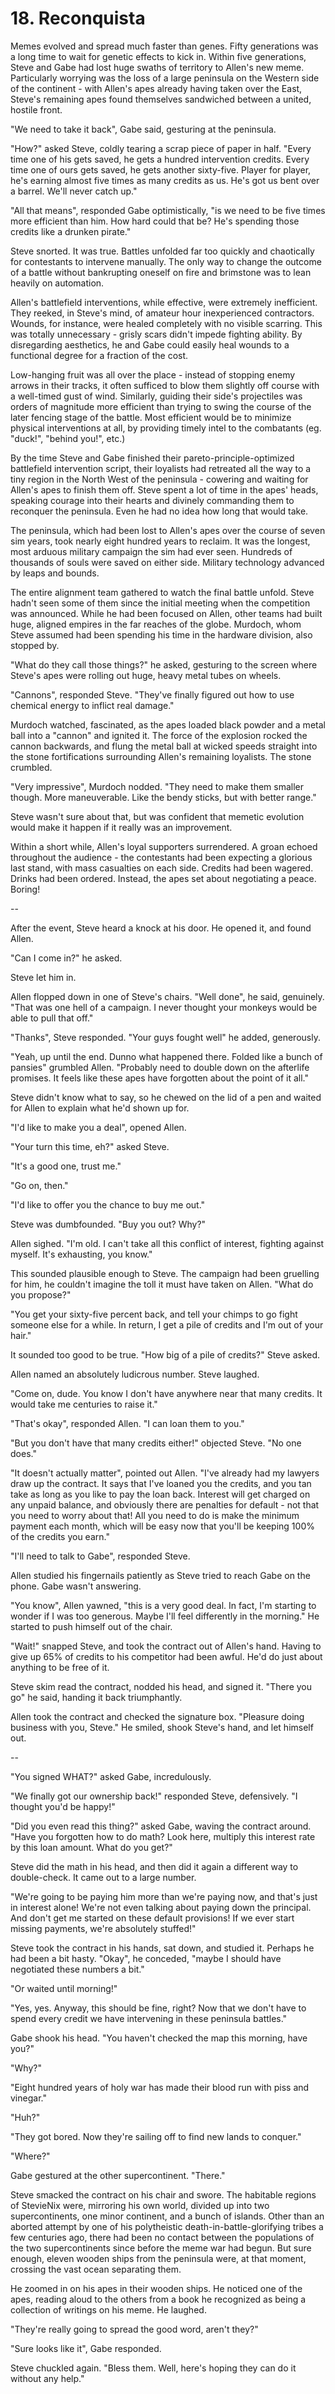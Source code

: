 # 18. Reconquista

Memes evolved and spread much faster than genes. Fifty generations was a long time to wait for genetic effects to kick in. Within five generations, Steve and Gabe had lost huge swaths of territory to Allen's new meme. Particularly worrying was the loss of a large peninsula on the Western side of the continent - with Allen's apes already having taken over the East, Steve's remaining apes found themselves sandwiched between a united, hostile front.

"We need to take it back", Gabe said, gesturing at the peninsula.

"How?" asked Steve, coldly tearing a scrap piece of paper in half. "Every time one of his gets saved, he gets a hundred intervention credits. Every time one of ours gets saved, he gets another sixty-five. Player for player, he's earning almost five times as many credits as us. He's got us bent over a barrel. We'll never catch up."

"All that means", responded Gabe optimistically, "is we need to be five times more efficient than him. How hard could that be? He's spending those credits like a drunken pirate."

Steve snorted. It was true. Battles unfolded far too quickly and chaotically for contestants to intervene manually. The only way to change the outcome of a battle without bankrupting oneself on fire and brimstone was to lean heavily on automation.

Allen's battlefield interventions, while effective, were extremely inefficient. They reeked, in Steve's mind, of amateur hour inexperienced contractors. Wounds, for instance, were healed completely with no visible scarring. This was totally unnecessary - grisly scars didn't impede fighting ability. By disregarding aesthetics, he and Gabe could easily heal wounds to a functional degree for a fraction of the cost.

Low-hanging fruit was all over the place - instead of stopping enemy arrows in their tracks, it often sufficed to blow them slightly off course with a well-timed gust of wind. Similarly, guiding their side's projectiles was orders of magnitude more efficient than trying to swing the course of the later fencing stage of the battle. Most efficient would be to minimize physical interventions at all, by providing timely intel to the combatants (eg. "duck!", "behind you!", etc.)

By the time Steve and Gabe finished their pareto-principle-optimized battlefield intervention script, their loyalists had retreated all the way to a tiny region in the North West of the peninsula - cowering and waiting for Allen's apes to finish them off. Steve spent a lot of time in the apes' heads, speaking courage into their hearts and divinely commanding them to reconquer the peninsula. Even he had no idea how long that would take.

The peninsula, which had been lost to Allen's apes over the course of seven sim years, took nearly eight hundred years to reclaim. It was the longest, most arduous military campaign the sim had ever seen. Hundreds of thousands of souls were saved on either side. Military technology advanced by leaps and bounds.

The entire alignment team gathered to watch the final battle unfold. Steve hadn't seen some of them since the initial meeting when the competition was announced. While he had been focused on Allen, other teams had built huge, aligned empires in the far reaches of the globe. Murdoch, whom Steve assumed had been spending his time in the hardware division, also stopped by.

"What do they call those things?" he asked, gesturing to the screen where Steve's apes were rolling out huge, heavy metal tubes on wheels.

"Cannons", responded Steve. "They've finally figured out how to use chemical energy to inflict real damage."

Murdoch watched, fascinated, as the apes loaded black powder and a metal ball into a "cannon" and ignited it. The force of the explosion rocked the cannon backwards, and flung the metal ball at wicked speeds straight into the stone fortifications surrounding Allen's remaining loyalists. The stone crumbled.

"Very impressive", Murdoch nodded. "They need to make them smaller though. More maneuverable. Like the bendy sticks, but with better range."

Steve wasn't sure about that, but was confident that memetic evolution would make it happen if it really was an improvement.

Within a short while, Allen's loyal supporters surrendered. A groan echoed throughout the audience - the contestants had been expecting a glorious last stand, with mass casualties on each side. Credits had been wagered. Drinks had been ordered. Instead, the apes set about negotiating a peace. Boring!

--

After the event, Steve heard a knock at his door. He opened it, and found Allen.

"Can I come in?" he asked.

Steve let him in.

Allen flopped down in one of Steve's chairs. "Well done", he said, genuinely. "That was one hell of a campaign. I never thought your monkeys would be able to pull that off."

"Thanks", Steve responded. "Your guys fought well" he added, generously.

"Yeah, up until the end. Dunno what happened there. Folded like a bunch of pansies" grumbled Allen. "Probably need to double down on the afterlife promises. It feels like these apes have forgotten about the point of it all."

Steve didn't know what to say, so he chewed on the lid of a pen and waited for Allen to explain what he'd shown up for.

"I'd like to make you a deal", opened Allen.

"Your turn this time, eh?" asked Steve.

"It's a good one, trust me."

"Go on, then."

"I'd like to offer you the chance to buy me out."

Steve was dumbfounded. "Buy you out? Why?"

Allen sighed. "I'm old. I can't take all this conflict of interest, fighting against myself. It's exhausting, you know."

This sounded plausible enough to Steve. The campaign had been gruelling for him, he couldn't imagine the toll it must have taken on Allen. "What do you propose?"

"You get your sixty-five percent back, and tell your chimps to go fight someone else for a while. In return, I get a pile of credits and I'm out of your hair."

It sounded too good to be true. "How big of a pile of credits?" Steve asked.

Allen named an absolutely ludicrous number. Steve laughed.

"Come on, dude. You know I don't have anywhere near that many credits. It would take me centuries to raise it."

"That's okay", responded Allen. "I can loan them to you."

"But you don't have that many credits either!" objected Steve. "No one does."

"It doesn't actually matter", pointed out Allen. "I've already had my lawyers draw up the contract. It says that I've loaned you the credits, and you tan take as long as you like to pay the loan back. Interest will get charged on any unpaid balance, and obviously there are penalties for default - not that you need to worry about that! All you need to do is make the minimum payment each month, which will be easy now that you'll be keeping 100% of the credits you earn."

"I'll need to talk to Gabe", responded Steve.

Allen studied his fingernails patiently as Steve tried to reach Gabe on the phone. Gabe wasn't answering.

"You know", Allen yawned, "this is a very good deal. In fact, I'm starting to wonder if I was too generous. Maybe I'll feel differently in the morning." He started to push himself out of the chair.

"Wait!" snapped Steve, and took the contract out of Allen's hand. Having to give up 65% of credits to his competitor had been awful. He'd do just about anything to be free of it.

Steve skim read the contract, nodded his head, and signed it. "There you go" he said, handing it back triumphantly.

Allen took the contract and checked the signature box. "Pleasure doing business with you, Steve." He smiled, shook Steve's hand, and let himself out.

--

"You signed WHAT?" asked Gabe, incredulously.

"We finally got our ownership back!" responded Steve, defensively. "I thought you'd be happy!"

"Did you even read this thing?" asked Gabe, waving the contract around. "Have you forgotten how to do math? Look here, multiply this interest rate by this loan amount. What do you get?"

Steve did the math in his head, and then did it again a different way to double-check. It came out to a large number.

"We're going to be paying him more than we're paying now, and that's just in interest alone! We're not even talking about paying down the principal. And don't get me started on these default provisions! If we ever start missing payments, we're absolutely stuffed!"

Steve took the contract in his hands, sat down, and studied it. Perhaps he had been a bit hasty. "Okay", he conceded, "maybe I should have negotiated these numbers a bit."

"Or waited until morning!"

"Yes, yes. Anyway, this should be fine, right? Now that we don't have to spend every credit we have intervening in these peninsula battles."

Gabe shook his head. "You haven't checked the map this morning, have you?"

"Why?"

"Eight hundred years of holy war has made their blood run with piss and vinegar."

"Huh?"

"They got bored. Now they're sailing off to find new lands to conquer."

"Where?"

Gabe gestured at the other supercontinent. "There."

Steve smacked the contract on his chair and swore. The habitable regions of StevieNix were, mirroring his own world, divided up into two supercontinents, one minor continent, and a bunch of islands. Other than an aborted attempt by one of his polytheistic death-in-battle-glorifying tribes a few centuries ago, there had been no contact between the populations of the two supercontinents since before the meme war had begun. But sure enough, eleven wooden ships from the peninsula were, at that moment, crossing the vast ocean separating them.

He zoomed in on his apes in their wooden ships. He noticed one of the apes, reading aloud to the others from a book he recognized as being a collection of writings on his meme. He laughed.

"They're really going to spread the good word, aren't they?"

"Sure looks like it", Gabe responded.

Steve chuckled again. "Bless them. Well, here's hoping they can do it without any help."

